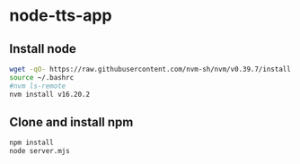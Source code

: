# node-tts-app
## Install node
```bash
wget -qO- https://raw.githubusercontent.com/nvm-sh/nvm/v0.39.7/install.sh | bash
source ~/.bashrc
#nvm ls-remote
nvm install v16.20.2
```
## Clone and install npm
```bash
npm install
node server.mjs
```
